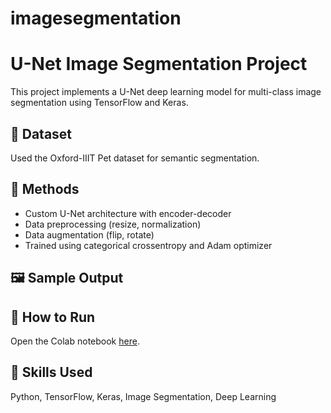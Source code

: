 # imagesegmentation
# U-Net Image Segmentation Project

This project implements a U-Net deep learning model for multi-class image segmentation using TensorFlow and Keras.

## 📂 Dataset
Used the Oxford-IIIT Pet dataset for semantic segmentation.

## 🔧 Methods
- Custom U-Net architecture with encoder-decoder
- Data preprocessing (resize, normalization)
- Data augmentation (flip, rotate)
- Trained using categorical crossentropy and Adam optimizer

## 🖼️ Sample Output


## 🚀 How to Run
Open the Colab notebook [here](https://github.com/shyaaama/imagesegmentation/blob/5f544cdcd529079f8b3aad4de24327f50dc6ff28/Imagesegmentation.ipynb).

## 🧠 Skills Used
Python, TensorFlow, Keras, Image Segmentation, Deep Learning
